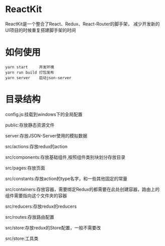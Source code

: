 # ReactKit

ReactKit是一个整合了React、Redux、React-Router的脚手架，
减少开发新的UI项目的时候重复搭建脚手架的时间

# 如何使用

```$xslt
yarn start     开发环境
yarn run build 打包发布
yarn server    启动json-server
```


# 目录结构

config.js:挂载到windows下的全局配置

public:存放静态资源文件

server:存放JSON-Server使用的模拟数据

src/actions:存放redux的action

src/components:存放基础组件,按照组件类别块划分存放目录

src/pages:存放页面

src/constants:存放action的type名字，和一些其他固定的常量

src/containers:存放容器，需要绑定Redux的都需要在此处创建容器，路由上的组件需要指向这个文件夹的容器

src/reducers:存放redux的reducers

src/routes:存放路由配置

src/store:存放redux的Store配置，一般不需要改

src/store:工具类

